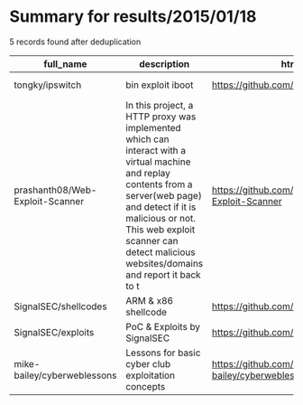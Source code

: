 
# Summary for results/2015/01/18
    
5 records found after deduplication

| full_name | description | html_url | matched_list | matched_count | pushed_at | size | stargazers_count | language | forks_count |
|---------------------------------|------------------------------------------------------------------------------------------------------------------------------------------------------------------------------------------------------------------------------------------------------------------|----------------------------------------------------|----------------|-----------------|---------------------------|--------|--------------------|------------|---------------|
| tongky/ipswitch | bin exploit iboot | https://github.com/tongky/ipswitch | ['exploit'] | 1 | 2015-01-18 03:47:49+00:00 | 100 | 1 | | 0 |
| prashanth08/Web-Exploit-Scanner | In this project, a HTTP proxy was implemented which can interact with a virtual machine and replay contents from a server(web page) and detect if it is malicious or not. This web exploit scanner can detect malicious websites/domains and report it back to t | https://github.com/prashanth08/Web-Exploit-Scanner | ['exploit'] | 1 | 2015-01-18 03:31:36+00:00 | 2984 | 1 | C | 1 |
| SignalSEC/shellcodes | ARM & x86 shellcode | https://github.com/SignalSEC/shellcodes | ['shellcode'] | 1 | 2015-01-18 00:30:47+00:00 | 116 | 1 | C++ | 1 |
| SignalSEC/exploits | PoC & Exploits by SignalSEC | https://github.com/SignalSEC/exploits | ['exploit'] | 1 | 2015-01-18 00:39:43+00:00 | 112 | 1 | C | 1 |
| mike-bailey/cyberweblessons | Lessons for basic cyber club exploitation concepts | https://github.com/mike-bailey/cyberweblessons | ['exploit'] | 1 | 2015-01-18 04:07:24+00:00 | 128 | 0 | Shell | 0 |
